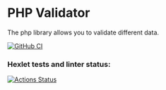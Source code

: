 # PHP Validator
The php library allows you to validate different data.

[![GitHub CI](https://github.com/LubaRo/php-oop-project-lvl1/actions/workflows/ci-check.yml/badge.svg)](https://github.com/LubaRo/php-oop-project-lvl1/actions/workflows/ci-check.yml)

### Hexlet tests and linter status:
[![Actions Status](https://github.com/LubaRo/php-oop-project-lvl1/workflows/hexlet-check/badge.svg)](https://github.com/LubaRo/php-oop-project-lvl1/actions)